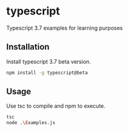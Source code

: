 # typescript
 Typescript 3.7 examples for learning purposes

## Installation
 Install typescript 3.7 beta version.
 ```bash
 npm install -g typescript@beta
 ```
## Usage
 Use tsc to compile and npm to execute.
 ```bash
 tsc
 node .\Examples.js
 ```
